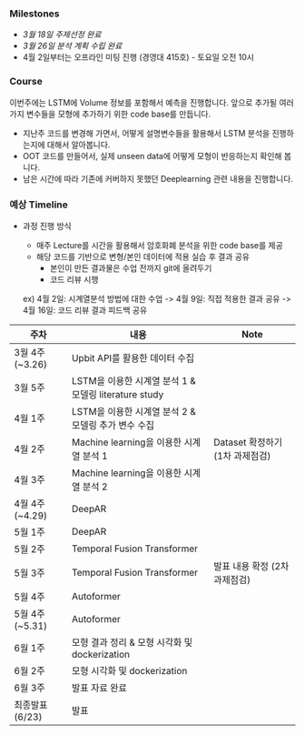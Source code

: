 ### Milestones

  - *3월 18일 주제선정 완료*
  - *3월 26일 분석 계획 수립 완료*
  - 4월 2일부터는 오프라인 미팅 진행 (경영대 415호) - 토요일 오전 10시


### Course

이번주에는 LSTM에 Volume 정보를 포함해서 예측을 진행합니다. 앞으로 추가될 여러가지 변수들을 모형에 추가하기 위한 code base를 만듭니다.
  - 지난주 코드를 변경해 가면서, 어떻게 설명변수들을 활용해서 LSTM 분석을 진행하는지에 대해서 알아봅니다.
  - OOT 코드를 만들어서, 실제 unseen data에 어떻게 모형이 반응하는지 확인해 봅니다.
  - 남은 시간에 따라 기존에 커버하지 못했던 Deeplearning 관련 내용을 진행합니다.


### 예상 Timeline

* 과정 진행 방식
  - 매주 Lecture를 시간을 활용해서 암호화폐 분석을 위한 code base를 제공
  - 해당 코드를 기반으로 변형/본인 데이터에 적용 실습 후 결과 공유
    - 본인이 만든 결과물은 수업 전까지 git에 올려두기
    - 코드 리뷰 시행
  
  ex) 4월 2일: 시계열분석 방법에 대한 수업 -> 4월 9일: 직접 적용한 결과 공유 -> 4월 16일: 코드 리뷰 결과 피드백 공유

| 주차 | 내용 | Note |
| ------------- | ------------- | ------------- |
| 3월 4주 (~3.26)  | Upbit API를 활용한 데이터 수집  | |
| 3월 5주  | LSTM을 이용한 시계열 분석 1 & 모델링 literature study | |
| 4월 1주  | LSTM을 이용한 시계열 분석 2 & 모델링 추가 변수 수집 | |
| 4월 2주  | Machine learning을 이용한 시계열 분석 1 | Dataset 확정하기 (1차 과제점검) |
| 4월 3주  | Machine learning을 이용한 시계열 분석 2 | |
| 4월 4주 (~4.29) | DeepAR | |
| 5월 1주  |  DeepAR | |
| 5월 2주  | Temporal Fusion Transformer | |
| 5월 3주  | Temporal Fusion Transformer | 발표 내용 확정 (2차 과제점검)  |
| 5월 4주  | Autoformer | |
| 5월 4주 (~5.31)  | Autoformer | |
| 6월 1주  | 모형 결과 정리 & 모형 시각화 및 dockerization| |
| 6월 2주  | 모형 시각화 및 dockerization | |
| 6월 3주  | 발표 자료 완료 | |
| 최종발표 (6/23)  | 발표 | |
